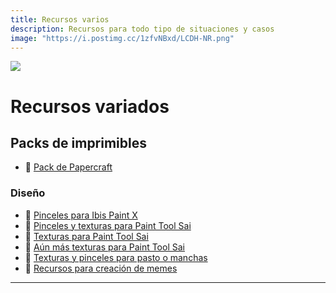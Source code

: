 ```yaml
---
title: Recursos varios
description: Recursos para todo tipo de situaciones y casos
image: "https://i.postimg.cc/1zfvNBxd/LCDH-NR.png"
---
```

![](https://i.postimg.cc/JnBrHpcQ/recursos-varios.png)
# Recursos variados


## Packs de imprimibles

- 🍩 [Pack de Papercraft](https://drive.google.com/drive/folders/1nLVH0iaZXIvTGcbyTS3VsgHnJIJwgLGD)

### Diseño

- 🍩 [Pinceles para Ibis Paint X](https://pin.it/4pszlyF)
- 🍩 [Pinceles y texturas para Paint Tool Sai](https://es.brusheezy.com/libre/paint-tool-sai)
- 🍩 [Texturas para Paint Tool Sai](https://mega.nz/file/VR5xFQ4B#IZ_ii5tcx7IumUod7S_SXmTkXiKbpxhBZsTH2KeXH5U)
- 🍩 [Aún más texturas para Paint Tool Sai](https://www.mediafire.com/file/uytfb9vy2kcrkhx/pinceles+bonitos+por+que+te+amo+bb.rar/file)
- 🍩 [Texturas y pinceles para pasto o manchas](https://drive.google.com/drive/folders/15CuKU8DJa6RLbMM_RxDUv32sJQJCf3uF)
- 🍩 [Recursos para creación de memes](https://mega.nz/folder/BEhVGIAT#7THR4TZow1CAlK5t-lB_GA)



---
